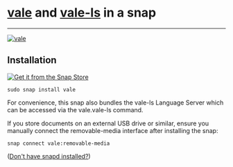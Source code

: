 # [vale](https://vale.sh) and [vale-ls](https://github.com/errata-ai/vale-ls) in a snap #

-------------------------------------------------------------------------------

[![vale](https://snapcraft.io/vale/badge.svg)](https://snapcraft.io/vale)

## Installation ##

[![Get it from the Snap Store](https://snapcraft.io/static/images/badges/en/snap-store-black.svg)](https://snapcraft.io/vale)

``` shell
sudo snap install vale
```

For convenience, this snap also bundles the vale-ls Language Server which can be accessed via the vale.vale-ls command.

If you store documents on an external USB drive or similar, ensure you manually connect the removable-media interface after installing the snap:

    snap connect vale:removable-media

([Don't have snapd installed?](https://snapcraft.io/docs/core/install))
